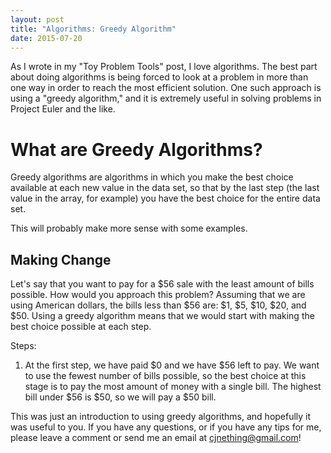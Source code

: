 ```yaml
---
layout: post
title: "Algorithms: Greedy Algorithm"
date: 2015-07-20
---
```


As I wrote in my "Toy Problem Tools" post, I love algorithms. The best part about doing algorithms is being forced to look at a problem in more than one way in order to reach the most efficient solution. One such approach is using a "greedy algorithm," and it is extremely useful in solving problems in Project Euler and the like.

# What are Greedy Algorithms?
Greedy algorithms are algorithms in which you make the best choice available at each new value in the data set, so that by the last step (the last value in the array, for example) you have the best choice for the entire data set.

This will probably make more sense with some examples.

## Making Change
Let's say that you want to pay for a $56 sale with the least amount of bills possible. How would you approach this problem? Assuming that we are using American dollars, the bills less than $56 are: $1, $5, $10, $20, and $50. Using a greedy algorithm means that we would start with making the best choice possible at each step.

Steps:
1. At the first step, we have paid $0 and we have $56 left to pay. We want to use the fewest number of bills possible, so the best choice at this stage is to pay the most amount of money with a single bill. The highest bill under $56 is $50, so we will pay a $50 bill.


This was just an introduction to using greedy algorithms, and hopefully it was useful to you. If you have any questions, or if you have any tips for me, please leave a comment or send me an email at cjnething@gmail.com!